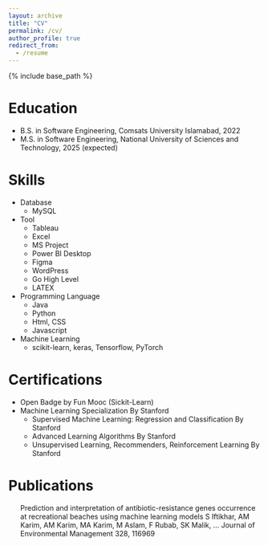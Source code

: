 ```yaml
---
layout: archive
title: "CV"
permalink: /cv/
author_profile: true
redirect_from:
  - /resume
---
```


{% include base_path %}

Education
======
* B.S. in Software Engineering, Comsats University Islamabad, 2022
* M.S. in Software Engineering, National University of Sciences and Technology, 2025 (expected)

  
Skills
======
* Database
  * MySQL 
* Tool
  * Tableau
  * Excel
  * MS Project
  * Power BI Desktop
  * Figma
  * WordPress
  * Go High Level
  *  LATEX
* Programming Language
  * Java
  * Python
  * Html, CSS
  * Javascript
* Machine Learning
  * scikit-learn, keras, Tensorflow, PyTorch

Certifications
======
* Open Badge by Fun Mooc (Sickit-Learn)
* Machine Learning Specialization By Stanford
  * Supervised Machine Learning: Regression and Classification By Stanford
  * Advanced Learning Algorithms By Stanford
  * Unsupervised Learning, Recommenders, Reinforcement Learning By Stanford
  
Publications
======
  <ul>
Prediction and interpretation of antibiotic-resistance genes occurrence at recreational beaches using machine learning models
S Iftikhar, AM Karim, AM Karim, MA Karim, M Aslam, F Rubab, SK Malik, ...
Journal of Environmental Management 328, 116969</ul>
  
